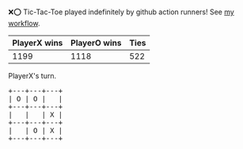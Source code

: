 :x::o: Tic-Tac-Toe played indefinitely by github action runners! See [my workflow](.github/workflows/play.yaml).

|PlayerX wins|PlayerO wins|Ties|
|-|-|-|
|1199|1118|522|

PlayerX's turn.

<pre>
+---+---+---+
| O | O |   |
+---+---+---+
|   |   | X |
+---+---+---+
|   | O | X |
+---+---+---+
</pre>